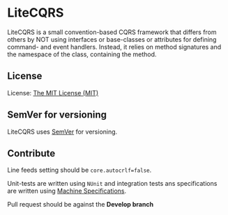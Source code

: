 # LiteCQRS
LiteCQRS is a small convention-based CQRS framework that differs from others by NOT using interfaces or base-classes or attributes for defining command- and event handlers. Instead, it relies on method signatures and the namespace of the class, containing the method.

## License
License: [The MIT License (MIT)](http://www.opensource.org/licenses/mit-license.php)

## SemVer for versioning
LiteCQRS uses [SemVer](http://semver.org) for versioning.

## Contribute
Line feeds setting should be `core.autocrlf=false`.

Unit-tests are written using `NUnit` and integration tests ans specifications are written using [Machine Specifications](https://github.com/machine/machine.specifications).

Pull request should be against the **Develop branch**